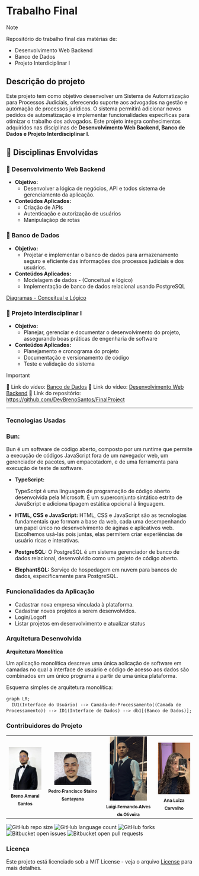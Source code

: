 # Trabalho Final

> [!NOTE]
> Repositório do trabalho final das matérias de:
>
> - Desenvolvimento Web Backend
> - Banco de Dados
> - Projeto Interdiciplinar I

## Descrição do projeto

Este projeto tem como objetivo desenvolver um Sistema de Automatização para Processos Judiciais, oferecendo suporte aos advogados na gestão e automação de processos jurídicos. O sistema permitirá adicionar novos pedidos de automatização e implementar funcionalidades específicas para otimizar o trabalho dos advogados. Este projeto integra conhecimentos adquiridos nas disciplinas de **Desenvolvimento Web Backend, Banco de Dados e Projeto Interdisciplinar I**.

## 📒 Disciplinas Envolvidas

### 🔸 Desenvolvimento Web Backend

- **Objetivo:**
  - Desenvolver a lógica de negócios, API e todos sistema de gerenciamento da aplicação.
- **Conteúdos Aplicados:**
  - Criação de APIs
  - Autenticação e autorização de usuários
  - Manipulaçãop de rotas

### 🔸 Banco de Dados

- **Objetivo:**
  - Projetar e implementar o banco de dados para armazenamento seguro e eficiente das informações dos processos judiciais e dos usuários.
- **Conteúdos Aplicados:**
  - Modelagem de dados - (Conceitual e lógico)
  - Implementação de banco de dados relacional usando PostgreSQL

[Diagramas - Conceitual e Lógico](./docs/diagramas-db/)

### 🔸 Projeto Interdisciplinar I

- **Objetivo:**
  - Planejar, gerenciar e documentar o desenvolvimento do projeto, assegurando boas práticas de engenharia de software
- **Conteúdos Aplicados:**
  - Planejamento e cronograma do projeto
  - Documentação e versionamento de código
  - Teste e validação do sistema

> [!IMPORTANT]
> 🔗 Link do vídeo: [Banco de Dados](https://teste.com)
> 🔗 Link do vídeo: [Desenvolvimento Web Backend](https://teste.com)
> 🔗 Link do repositório: <https://github.com/DevBrenoSantos/FinalProject>

---

### Tecnologias Usadas

### Bun:

Bun é um software de código aberto, composto por um runtime que permite a execução de códigos JavaScript fora de um navegador web, um gerenciador de pacotes, um empacotadom, e de uma ferramenta para execução de teste de software.
- **TypeScript:**
  
  TypeScript é uma linguagem de programação de código aberto desenvolvida pela Microsoft. É um superconjunto sintático estrito de JavaScript e adiciona tipagem estática opcional à linguagem.
- **HTML, CSS e JavaScript:**
  HTML, CSS e JavaScript são as tecnologias fundamentais que formam a base da web, cada uma desempenhando um papel único no desenvolvimento de áginas e aplicativos web. Escolhemos usá-lás pois juntas, elas permitem criar experiências de usuário ricas e interativas.
- **PostgreSQL:**
  O PostgreSQL é um sistema gerenciador de banco de dados relacional, desenvolvido como um projeto de código aberto.
- **ElephantSQL:**
  Serviço de hospedagem em nuvem para bancos de dados, especificamente para PostgreSQL.

### Funcionalidades da Aplicação

- Cadastrar nova empresa vinculada à plataforma.
- Cadastrar novos projetos a serem desenvolvidos.
- Login/Logoff
- Listar projetos em desenvolvimento e atualizar status

### Arquitetura Desenvolvida

**Arquitetura Monolítica**

Um aplicação monolítica descreve uma única aolicação de software em camadas no qual a interface de usuário e código de acesso aos dados são combinados em um único programa a partir de uma única plataforma.

Esquema simples de arquitetura monolítica:

```mermaid
graph LR;
  IU1(Interface do Usuário) --> Camada-de-Processamento((Camada de Processamento)) --> ID1(Interface de Dados) --> db1[(Banco de Dados)];
```

### Contribuidores do Projeto

<table>
  <tr>
    <td align="center">
      <a href="https://github.com/DevBrenoSantos" title="Github">
        <img src="/docs/images/BrenoAmaral.jpg" width="100px;" alt="Foto do Breno Amaral"/><br>
        <sub>
          <b>Breno Amaral Santos</b>
        </sub>
      </a>
    </td>
    <td align="center">
      <a href="#" title="Github">
        <img src="/docs/images/PedroFrancisco.jpg" width="100px;" alt="Foto do Pedro Francisco"/><br>
        <sub>
          <b>Pedro Francisco Staino Santayana</b>
        </sub>
      </a>
    </td>
    <td align="center">
      <a href="#" title="Github">
        <img src="/docs/images/LuigiFernando.PNG" width="100px;" alt="Foto do Luigi Fernando"/><br>
        <sub>
          <b>Luigi Fernando Alves de Oliveira</b>
        </sub>
      </a>
    </td>
    <td align="center">
      <a href="#" title="Github">
        <img src="/docs/images/AnaLuiza.jpeg" width="100px;" alt="Foto da Ana Luiza"/><br>
        <sub>
          <b>Ana Luiza Carvalho</b>
        </sub>
      </a>
    </td>
  </tr>
</table>

![GitHub repo size](https://img.shields.io/github/repo-size/DevBrenoSantos/final-project?style=for-the-badge)
![GitHub language count](https://img.shields.io/github/languages/count/DevBrenoSantos/final-project?style=for-the-badge)
![GitHub forks](https://img.shields.io/github/forks/DevBrenoSantos/final-project?style=for-the-badge)
![Bitbucket open issues](https://img.shields.io/bitbucket/issues/DevBrenoSantos/final-project?style=for-the-badge)
![Bitbucket open pull requests](https://img.shields.io/bitbucket/pr-raw/DevBrenoSantos/final-project?style=for-the-badge)

### Licença

Este projeto está licenciado sob a MIT License - veja o arquivo [License](/LICENSE.txt) para mais detalhes.
